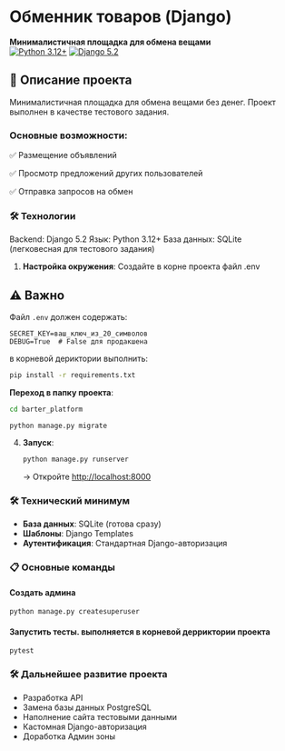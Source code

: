 # Обменник товаров (Django)

**Минималистичная площадка для обмена вещами**  
[![Python 3.12+](https://img.shields.io/badge/python-3.8+-blue)](https://www.python.org/)
[![Django 5.2](https://img.shields.io/badge/django-5.2-green)](https://www.djangoproject.com/)

 ## 📌 Описание проекта
Минималистичная площадка для обмена вещами без денег.
Проект выполнен в качестве тестового задания.
### Основные возможности:

✅ Размещение объявлений

✅ Просмотр предложений других пользователей

✅ Отправка запросов на обмен

### 🛠 Технологии
Backend: Django 5.2
Язык: Python 3.12+
База данных: SQLite (легковесная для тестового задания)

1. **Настройка окружения**:
Создайте в корне проекта файл .env
## ⚠️ Важно
Файл `.env` должен содержать:
```
SECRET_KEY=ваш_ключ_из_20_символов
DEBUG=True  # False для продакшена
```
в корневой дериктории выполнить:
   ```bash
   pip install -r requirements.txt
   ```

**Переход в папку проекта**:

   ```bash
   cd barter_platform
   ```
   ```
   python manage.py migrate
   ```

4. **Запуск**:
   ```bash
   python manage.py runserver
   ```
   → Откройте [http://localhost:8000](http://localhost:8000)

### 🛠 Технический минимум
- **База данных**: SQLite (готова сразу)
- **Шаблоны**: Django Templates
- **Аутентификация**: Стандартная Django-авторизация

### 📋 Основные команды

#### Создать админа
```
python manage.py createsuperuser
```

#### Запустить тесты. выполняется в корневой дерриктории проекта
```
pytest
```

### 🛠 Дальнейшее развитие проекта
- Разработка API
- Замена базы данных PostgreSQL
- Наполнение сайта тестовыми данными
- Кастомная Django-авторизация
- Доработка Админ зоны
 


